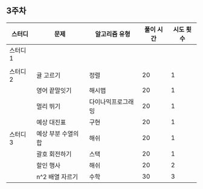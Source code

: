 ## 3주차
| 스터디    | 문제                     | 알고리즘 유형           | 풀이 시간 | 시도 횟수 |
|-----------|--------------------------|-------------------------|-----------|-----------|
| 스터디 1  |                           |                         |           |           |
|           |                           |                         |           |           |
| 스터디 2  |   귤 고르기                   |   정렬                  |    20       |   1        |
|           |  영어 끝말잇기               |    해시맵              |      20     |       1    |
|           |  멀리 뛰기               |        다이나믹프로그래밍        |   20        |    1    |
|           |  예상 대진표               |      구현                    |      20     |    1      |      
| 스터디  3  |      예상 부분 수열의 합       |      해쉬                   |      20     |    1       |
|          |          괄호 회전하기        |         스택                |     20      |     1      |
|          |           할인 행사        |         해쉬             |       20    |     2      |
|          |          n^2 배열 자르기        |        수학                 |       30    |    3       |